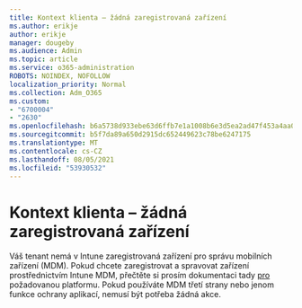 ```yaml
---
title: Kontext klienta – žádná zaregistrovaná zařízení
ms.author: erikje
author: erikje
manager: dougeby
ms.audience: Admin
ms.topic: article
ms.service: o365-administration
ROBOTS: NOINDEX, NOFOLLOW
localization_priority: Normal
ms.collection: Adm_O365
ms.custom:
- "6700004"
- "2630"
ms.openlocfilehash: b6a5738d933ebe63d6ffb7e1a1008b6e3d5ea2ad47f453a4aa0028e566f344ec
ms.sourcegitcommit: b5f7da89a650d2915dc652449623c78be6247175
ms.translationtype: MT
ms.contentlocale: cs-CZ
ms.lasthandoff: 08/05/2021
ms.locfileid: "53930532"
---
```

# <a name="client-context---no-enrolled-devices"></a>Kontext klienta – žádná zaregistrovaná zařízení

Váš tenant nemá v Intune zaregistrovaná zařízení pro správu mobilních zařízení (MDM). Pokud chcete zaregistrovat a spravovat zařízení prostřednictvím Intune MDM, přečtěte si prosím dokumentaci tady [pro](https://docs.microsoft.com/intune/device-enrollment) požadovanou platformu. Pokud používáte MDM třetí strany nebo jenom funkce ochrany aplikací, nemusí být potřeba žádná akce. 